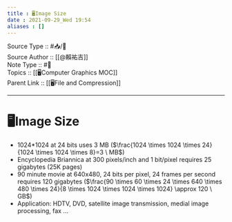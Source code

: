 ```yaml
---
title : 🖥️Image Size
date : 2021-09-29_Wed 19:54
aliases : []
---
```

Source Type :: #📥/📄 <br>
Source Author :: [[@賴祐吉]]<br>
Note Type :: #📝 <br>
Topics :: [[🖥️Computer Graphics MOC]]<br>
Parent Link :: [[🖥️File and Compression]]<br>

---
# 🖥️Image Size
+ 1024\*1024 at 24 bits uses 3 MB ($\frac{1024 \times 1024 \times 24}{1024 \times 1024 \times 8}=3 \ MB$)
+ Encyclopedia Briannica at 300 pixels/inch and 1 bit/pixel requires 25 gigabytes (25K pages)
+ 90 minute movie at 640x480, 24 bits per pixel, 24 frames per second requires 120 gigabytes ($\frac{90 \times 60 \times 24 \times 640 \times 480 \times 24}{8 \times 1024 \times 1024 \times 1024} \approx 120 \ GB$)
+ Application: HDTV, DVD, satellite image transmission, medial image processing, fax ...